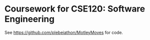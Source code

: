 # Coursework for CSE120: Software Engineering
See https://github.com/plebeiathon/MotleyMoves for code.
